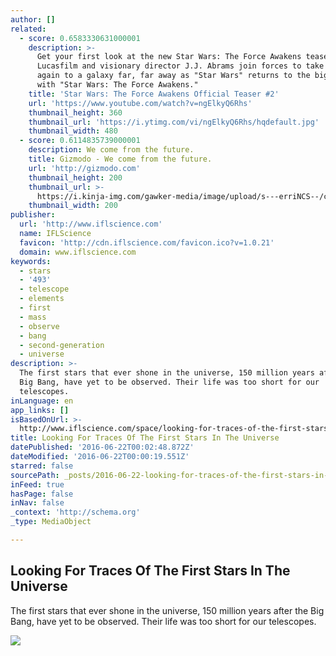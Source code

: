 ```yaml
---
author: []
related:
  - score: 0.6583330631000001
    description: >-
      Get your first look at the new Star Wars: The Force Awakens teaser #2!
      Lucasfilm and visionary director J.J. Abrams join forces to take you back
      again to a galaxy far, far away as "Star Wars" returns to the big screen
      with "Star Wars: The Force Awakens."
    title: 'Star Wars: The Force Awakens Official Teaser #2'
    url: 'https://www.youtube.com/watch?v=ngElkyQ6Rhs'
    thumbnail_height: 360
    thumbnail_url: 'https://i.ytimg.com/vi/ngElkyQ6Rhs/hqdefault.jpg'
    thumbnail_width: 480
  - score: 0.6114835739000001
    description: We come from the future.
    title: Gizmodo - We come from the future.
    url: 'http://gizmodo.com'
    thumbnail_height: 200
    thumbnail_url: >-
      https://i.kinja-img.com/gawker-media/image/upload/s---erriNCS--/c_fill,fl_progressive,g_center,h_200,q_80,w_200/fdj3buryz5nuzyf2k620.png
    thumbnail_width: 200
publisher:
  url: 'http://www.iflscience.com'
  name: IFLScience
  favicon: 'http://cdn.iflscience.com/favicon.ico?v=1.0.21'
  domain: www.iflscience.com
keywords:
  - stars
  - '493'
  - telescope
  - elements
  - first
  - mass
  - observe
  - bang
  - second-generation
  - universe
description: >-
  The first stars that ever shone in the universe, 150 million years after the
  Big Bang, have yet to be observed. Their life was too short for our
  telescopes.
inLanguage: en
app_links: []
isBasedOnUrl: >-
  http://www.iflscience.com/space/looking-for-traces-of-the-first-stars-in-the-universe/
title: Looking For Traces Of The First Stars In The Universe
datePublished: '2016-06-22T00:02:48.872Z'
dateModified: '2016-06-22T00:00:19.551Z'
starred: false
sourcePath: _posts/2016-06-22-looking-for-traces-of-the-first-stars-in-the-universe.md
inFeed: true
hasPage: false
inNav: false
_context: 'http://schema.org'
_type: MediaObject

---
```

<article style=""><h1>Looking For Traces Of The First Stars In The Universe</h1><p>The first stars that ever shone in the universe, 150 million years after the Big Bang, have yet to be observed. Their life was too short for our telescopes.</p><img src="http://cdn.iflscience.com/images/3453f27b-5d79-513d-b45f-49e4e841fc46/default-1466522788-cover-image.jpg" /></article>